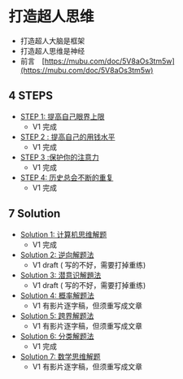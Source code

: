 # 打造超人思维

* 打造超人大脑是框架
* 打造超人思维是神经
* 前言　[https://mubu.com/doc/5V8aOs3tm5w](https://mubu.com/doc/5V8aOs3tm5w)

## 4 STEPS

* [STEP 1: 提高自己眼界上限](step-01.md)
  * V1 完成
* [STEP 2 : 提高自己的用钱水平](step-02.md)
  * V1 完成
* [STEP 3 :保护你的注意力](step-03.md)
  * V1 完成
* [STEP 4: 历史总会不断的重复](step-04.md)
  * V1 完成

## 7 Solution

* [Solution 1: 计算机思维解题](hack-01.md)
  * V1 完成
* [Solution 2: 逆向解题法](hack-02.md)
  * V1 draft \( 写的不好，需要打掉重练\)
* [Solution 3: 潜意识解題法](hack-03.md)
  * V1 draft \( 写的不好，需要打掉重练\)
* [Solution 4: 概率解题法](hack-04.md)
  * V1 有影片逐字稿，但须重写成文章
* [Solution 5: 跨界解题法](hack-05.md)
  * V1 有影片逐字稿，但须重写成文章
* [Solution 6: 分类解题法](hack-06.md)
  * V1 完成
* [Solution 7: 数学思维解题](hack-07.md)
  * V1 有影片逐字稿，但须重写成文章

